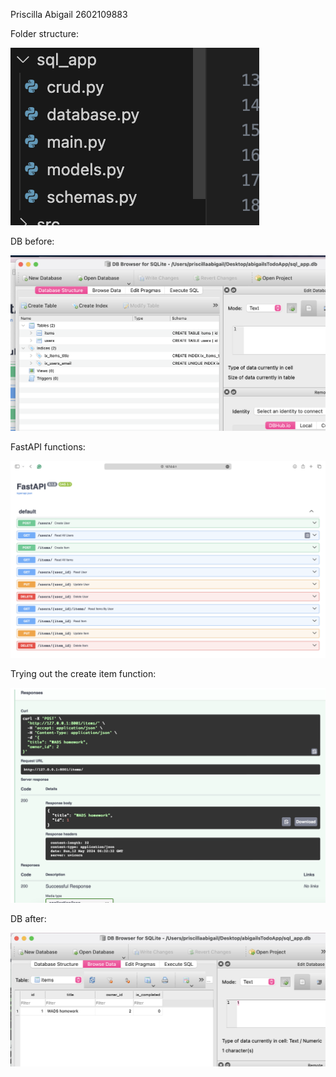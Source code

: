 Priscilla Abigail 2602109883

Folder structure:

![](/assets/structure.png)

DB before:

![](/assets/dbBefore.png)

FastAPI functions:

![](/assets/fastAPI.png)

Trying out the create item function: 

![](/assets/fastAPItry.png)

DB after:

![](/assets/dbAFter.png)
